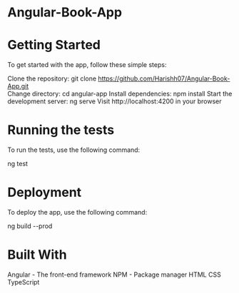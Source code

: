 # Angular-Book-App

# Getting Started

To get started with the app, follow these simple steps:

Clone the repository: git clone https://github.com/Harishh07/Angular-Book-App.git <br>
Change directory: cd angular-app
Install dependencies: npm install
Start the development server: ng serve
Visit http://localhost:4200 in your browser

# Running the tests
To run the tests, use the following command:

ng test

# Deployment
To deploy the app, use the following command:

ng build --prod

# Built With
Angular - The front-end framework
NPM - Package manager
HTML
CSS
TypeScript

